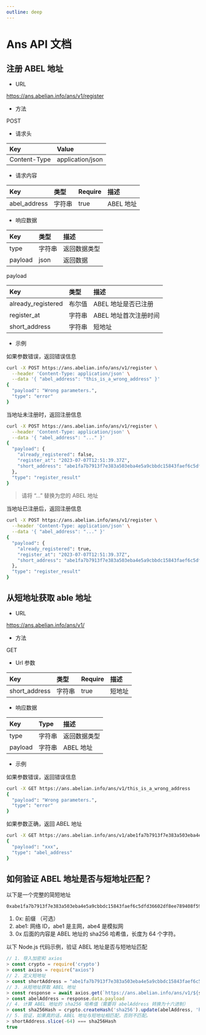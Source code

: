 ```yaml
---
outline: deep
---
```


# Ans API 文档

## 注册 ABEL 地址

- URL

https://ans.abelian.info/ans/v1/register

- 方法

POST

- 请求头

| Key          | Value            |
| :----------- | :--------------- |
| Content-Type | application/json |

- 请求内容

| Key          | 类型   | Require | 描述     |
| :----------- | :----- | :------ | :----------- |
| abel_address | 字符串 | true    | ABEL 地址 |

- 响应数据

| Key     | 类型   | 描述         |
| :------ | :----- | :--------------- |
| type    | 字符串 | 返回数据类型 |
| payload | json   | 返回数据      |

payload

| Key                | 类型    | 描述                             |
| :----------------- | :------ | :----------------------------------- |
| already_registered | 布尔值 | ABEL 地址是否已注册     |
| register_at        | 字符串  | ABEL 地址首次注册时间 |
| short_address      | 字符串  | 短地址                        |

- 示例

如果参数错误，返回错误信息

```bash
curl -X POST https://ans.abelian.info/ans/v1/register \
  --header 'Content-Type: application/json' \
  --data '{ "abel_address": "this_is_a_wrong_address" }'
{
  "payload": "Wrong parameters.",
  "type": "error"
}
```

当地址未注册时，返回注册信息

```bash
curl -X POST https://ans.abelian.info/ans/v1/register \
  --header 'Content-Type: application/json' \
  --data '{ "abel_address": "..." }'
{
  "payload": {
    "already_registered": false,
    "register_at": "2023-07-07T12:51:39.37Z",
    "short_address": "abe1fa7b7913f7e383a503eba4e5a9cbbdc15843faef6c5dfd36602df8ee789408f59551c407c03a80a625b6740325a34ad700112c44aba962c6e892b07b346e1269"
  },
  "type": "register_result"
}
```

> 请将 “...” 替换为您的 ABEL 地址

当地址已注册后，返回注册信息

```bash
curl -X POST https://ans.abelian.info/ans/v1/register \
  --header 'Content-Type: application/json' \
  --data '{ "abel_address": "..." }'
{
  "payload": {
    "already_registered": true,
    "register_at": "2023-07-07T12:51:39.37Z",
    "short_address": "abe1fa7b7913f7e383a503eba4e5a9cbbdc15843faef6c5dfd36602df8ee789408f59551c407c03a80a625b6740325a34ad700112c44aba962c6e892b07b346e1269"
  },
  "type": "register_result"
}
```

## 从短地址获取 able 地址

- URL

https://ans.abelian.info/ans/v1/

- 方法

GET

- Url 参数

| Key           | 类型   | Require | 描述      |
| :------------ | :----- | :------ | :------------ |
| short_address | 字符串 | true    | 短地址 |

- 响应数据

| Key     | Type   | 描述         |
| :------ | :----- | :--------------- |
| type    | 字符串 | 返回数据类型 |
| payload | 字符串 | ABEL 地址     |

- 示例

如果参数错误，返回错误信息

```bash
curl -X GET https://ans.abelian.info/ans/v1/this_is_a_wrong_address
{
  "payload": "Wrong parameters.",
  "type": "error"
}
```

如果参数正确，返回 ABEL 地址

```bash
curl -X GET https://ans.abelian.info/ans/v1/abe1fa7b7913f7e383a503eba4e5a9cbbdc15843faef6c5dfd36602df8ee789408f59551c407c03a80a625b6740325a34ad700112c44aba962c6e892b07b346e1269
{
  "payload": "xxx",
  "type": "abel_address"
}
```

## 如何验证 ABEL 地址是否与短地址匹配？

以下是一个完整的简短地址

```
0xabe1fa7b7913f7e383a503eba4e5a9cbbdc15843faef6c5dfd36602df8ee789408f59551c407c03a80a625b6740325a34ad700112c44aba962c6e892b07b346e1269
```

1. 0x: 前缀 （可选）
2. abe1: 网络 ID，abe1 是主网，abe4 是模拟网
3. 0x 后面的内容是 ABEL 地址的 sha256 哈希值，长度为 64 个字符。

以下 Node.js 代码示例，验证 ABEL 地址是否与短地址匹配

```js
// 1. 导入加密和 axios
> const crypto = require('crypto')
> const axios = require("axios")
// 2. 定义短地址
> const shortAddress = "abe1fa7b7913f7e383a503eba4e5a9cbbdc15843faef6c5dfd36602df8ee789408f59551c407c03a80a625b6740325a34ad700112c44aba962c6e892b07b346e1269"
// 3. 从短地址获取 ABEL 地址
> const response = await axios.get(`https://ans.abelian.info/ans/v1/${shortAddress}`)
> const abelAddress = response.data.payload
// 4. 计算 ABEL 地址的 sha256 哈希值（需要将 abelAddress 转换为十六进制）
> const sha256Hash = crypto.createHash('sha256').update(abelAddress, 'hex').digest('hex')
// 5. 验证，如果真的话，ABEL 地址与短地址相匹配，否则不匹配。
> shortAddress.slice(-64) === sha256Hash
true
```
